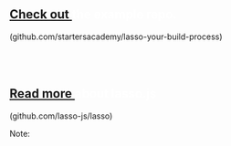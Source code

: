 
<h2 style="color: white;padding-top: 100px;">
    <a href="https://github.com/startersacademy/lasso-your-build-process">
        Check out 
    </a> the example repo.
</h2>
<p>(github.com/startersacademy/lasso-your-build-process)</p>

<h2 style="color:white; padding-top: 50px">
    <a href="https://github.com/lasso-js/lasso">
        Read more 
    </a> about lasso.js
</h2>
<p>(github.com/lasso-js/lasso)</p>

Note:
